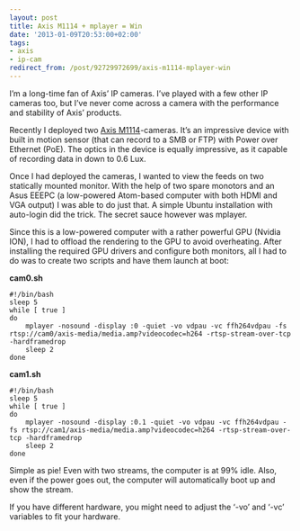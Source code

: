 ```yaml
---
layout: post
title: Axis M1114 + mplayer = Win
date: '2013-01-09T20:53:00+02:00'
tags:
- axis
- ip-cam
redirect_from: /post/92729972699/axis-m1114-mplayer-win
---
```

I’m a long-time fan of Axis’ IP cameras. I’ve played with a few other IP cameras too, but I’ve never come across a camera with the performance and stability of Axis’ products.

Recently I deployed two [Axis M1114](http://www.axis.com/products/cam_m1114/)-cameras. It’s an impressive device with built in motion sensor (that can record to a SMB or FTP) with Power over Ethernet (PoE). The optics in the device is equally impressive, as it capable of recording data in down to 0.6 Lux.

Once I had deployed the cameras, I wanted to view the feeds on two statically mounted monitor. With the help of two spare monotors and an Asus EEEPC (a low-powered Atom-based computer with both HDMI and VGA output) I was able to do just that. A simple Ubuntu installation with auto-login did the trick. The secret sauce however was mplayer.

Since this is a low-powered computer with a rather powerful GPU (Nvidia ION), I had to offload the rendering to the GPU to avoid overheating. After installing the required GPU drivers and configure both monitors, all I had to do was to create two scripts and have them launch at boot:

**cam0.sh**

    #!/bin/bash
    sleep 5
    while [ true ]
    do
        mplayer -nosound -display :0 -quiet -vo vdpau -vc ffh264vdpau -fs rtsp://cam0/axis-media/media.amp?videocodec=h264 -rtsp-stream-over-tcp -hardframedrop
        sleep 2
    done

**cam1.sh**

    #!/bin/bash
    sleep 5
    while [ true ]
    do
        mplayer -nosound -display :0.1 -quiet -vo vdpau -vc ffh264vdpau -fs rtsp://cam1/axis-media/media.amp?videocodec=h264 -rtsp-stream-over-tcp -hardframedrop
        sleep 2
    done

Simple as pie! Even with two streams, the computer is at 99% idle. Also, even if the power goes out, the computer will automatically boot up and show the stream.

If you have different hardware, you might need to adjust the ‘-vo’ and ‘-vc’ variables to fit your hardware.
